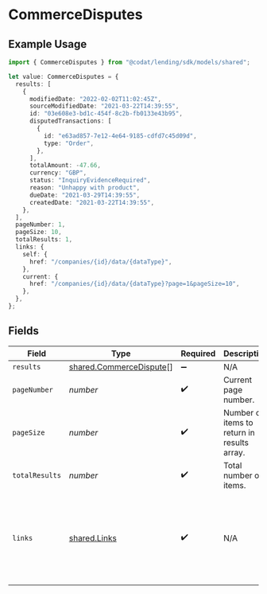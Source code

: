 # CommerceDisputes

## Example Usage

```typescript
import { CommerceDisputes } from "@codat/lending/sdk/models/shared";

let value: CommerceDisputes = {
  results: [
    {
      modifiedDate: "2022-02-02T11:02:45Z",
      sourceModifiedDate: "2021-03-22T14:39:55",
      id: "03e608e3-bd1c-454f-8c2b-fb0133e43b95",
      disputedTransactions: [
        {
          id: "e63ad857-7e12-4e64-9185-cdfd7c45d09d",
          type: "Order",
        },
      ],
      totalAmount: -47.66,
      currency: "GBP",
      status: "InquiryEvidenceRequired",
      reason: "Unhappy with product",
      dueDate: "2021-03-29T14:39:55",
      createdDate: "2021-03-22T14:39:55",
    },
  ],
  pageNumber: 1,
  pageSize: 10,
  totalResults: 1,
  links: {
    self: {
      href: "/companies/{id}/data/{dataType}",
    },
    current: {
      href: "/companies/{id}/data/{dataType}?page=1&pageSize=10",
    },
  },
};
```

## Fields

| Field                                                                                             | Type                                                                                              | Required                                                                                          | Description                                                                                       | Example                                                                                           |
| ------------------------------------------------------------------------------------------------- | ------------------------------------------------------------------------------------------------- | ------------------------------------------------------------------------------------------------- | ------------------------------------------------------------------------------------------------- | ------------------------------------------------------------------------------------------------- |
| `results`                                                                                         | [shared.CommerceDispute](../../../sdk/models/shared/commercedispute.md)[]                         | :heavy_minus_sign:                                                                                | N/A                                                                                               |                                                                                                   |
| `pageNumber`                                                                                      | *number*                                                                                          | :heavy_check_mark:                                                                                | Current page number.                                                                              |                                                                                                   |
| `pageSize`                                                                                        | *number*                                                                                          | :heavy_check_mark:                                                                                | Number of items to return in results array.                                                       |                                                                                                   |
| `totalResults`                                                                                    | *number*                                                                                          | :heavy_check_mark:                                                                                | Total number of items.                                                                            |                                                                                                   |
| `links`                                                                                           | [shared.Links](../../../sdk/models/shared/links.md)                                               | :heavy_check_mark:                                                                                | N/A                                                                                               | {<br/>"self": {<br/>"href": "/companies"<br/>},<br/>"current": {<br/>"href": "/companies?page=1\u0026pageSize=10"<br/>}<br/>} |
